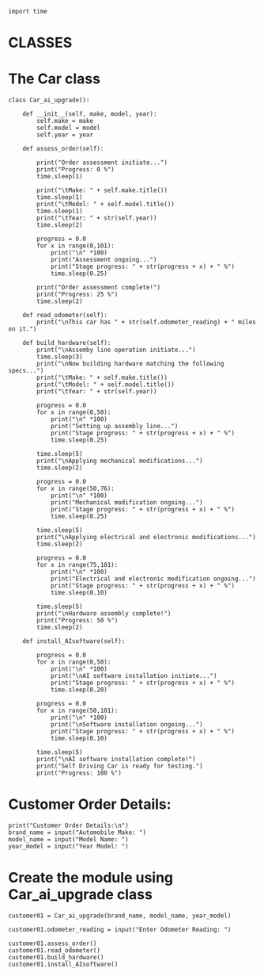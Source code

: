 	import time
# CLASSES
# The Car class
	class Car_ai_upgrade():

		def __init__(self, make, model, year):
			self.make = make
			self.model = model
			self.year = year

		def assess_order(self):

			print("Order assessment initiate...")
			print("Progress: 0 %")
			time.sleep(1)

			print("\tMake: " + self.make.title())
			time.sleep(1)
			print("\tModel: " + self.model.title())
			time.sleep(1)
			print("\tYear: " + str(self.year))
			time.sleep(2)

			progress = 0.0
			for x in range(0,101):
				print("\n" *100)
				print("Assessment ongoing...")
				print("Stage progress: " + str(progress + x) + " %")
				time.sleep(0.25)

			print("Order assessment complete!")
			print("Progress: 25 %")
			time.sleep(2)

		def read_odometer(self):
			print("\nThis car has " + str(self.odometer_reading) + " miles on it.")

		def build_hardware(self):
			print("\nAssemby line operation initiate...")
			time.sleep(3)
			print("\nNow building hardware matching the following specs...")
			print("\tMake: " + self.make.title())
			print("\tModel: " + self.model.title())
			print("\tYear: " + str(self.year))

			progress = 0.0
			for x in range(0,50):
				print("\n" *100)
				print("Setting up assembly line...")
				print("Stage progress: " + str(progress + x) + " %")
				time.sleep(0.25)

			time.sleep(5)
			print("\nApplying mechanical modifications...")
			time.sleep(2)

			progress = 0.0
			for x in range(50,76):
				print("\n" *100)
				print("Mechanical modification ongoing...")
				print("Stage progress: " + str(progress + x) + " %")
				time.sleep(0.25)

			time.sleep(5)
			print("\nApplying electrical and electronic modifications...")
			time.sleep(2)

			progress = 0.0
			for x in range(75,101):
				print("\n" *100)
				print("Electrical and electronic modification ongoing...")
				print("Stage progress: " + str(progress + x) + " %")
				time.sleep(0.10)

			time.sleep(5)
			print("\nHardware assembly complete!")
			print("Progress: 50 %")
			time.sleep(2)

		def install_AIsoftware(self):

			progress = 0.0
			for x in range(0,50):
				print("\n" *100)
				print("\nAI software installation initiate...")
				print("Stage progress: " + str(progress + x) + " %")
				time.sleep(0.20)

			progress = 0.0
			for x in range(50,101):
				print("\n" *100)
				print("\nSoftware installation ongoing...")
				print("Stage progress: " + str(progress + x) + " %")
				time.sleep(0.10)

			time.sleep(5)
			print("\nAI software installation complete!")
			print("Self Driving Car is ready for testing.")
			print("Progress: 100 %")

# Customer Order Details:
	print("Customer Order Details:\n")
	brand_name = input("Automobile Make: ")
	model_name = input("Model Name: ")
	year_model = input("Year Model: ")

# Create the module using Car_ai_upgrade class
	customer01 = Car_ai_upgrade(brand_name, model_name, year_model)

	customer01.odometer_reading = input("Enter Odometer Reading: ")

	customer01.assess_order()
	customer01.read_odometer()
	customer01.build_hardware()
	customer01.install_AIsoftware()
